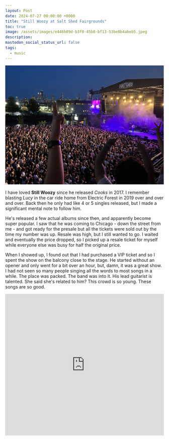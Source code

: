 ```yaml
---
layout: Post
date: 2024-07-27 00:00:00 +0000
title: "Still Woozy at Salt Shed Fairgrounds"
toc: true
image: /assets/images/e446b89d-b3f0-45b8-bf13-53be8b4abeb5.jpeg
description: 
mastodon_social_status_url: false
tags: 
  - music
---
```




![IMG_3370](/assets/images/e446b89d-b3f0-45b8-bf13-53be8b4abeb5.jpeg)

I have loved **Still Woozy** since he released _Cooks_ in 2017. I remember blasting _Lucy_ in the car ride home from Electric Forest in 2019 over and over and over. Back then he only had like 4 or 5 singles released, but I made a significant mental note to follow him.

He's released a few actual albums since then, and apparently become super popular. I saw that he was coming to Chicago - down the street from me - and got ready for the presale but all the tickets were sold out by the time my number was up. Resale was high, but I still wanted to go. I waited and eventually the price dropped, so I picked up a resale ticket for myself while everyone else was busy for half the original price.

When I showed up, I found out that I had purchased a VIP ticket and so I spent the show on the balcony close to the stage. He started without an opener and only went for a bit over an hour, but, damn, it was a great show. I had not seen so many people singing all the words to most songs in a while. The place was packed. The band was into it. His lead guitarist is talented. She said she's related to him? This crowd is so young. These songs are so good.

<iframe allow="autoplay *; encrypted-media *;" frameborder="0" height="450" style="width:100%;max-width:660px;overflow:hidden;background:transparent;" sandbox="allow-forms allow-popups allow-same-origin allow-scripts allow-storage-access-by-user-activation allow-top-navigation-by-user-activation" src="https://embed.music.apple.com/us/album/lucy-feat-odie-single/1483283903"></iframe>
